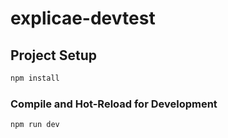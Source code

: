 # explicae-devtest

## Project Setup

```sh
npm install
```

### Compile and Hot-Reload for Development

```sh
npm run dev
```
